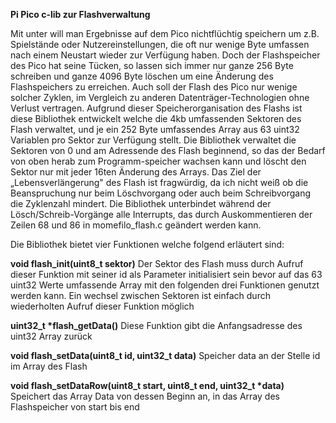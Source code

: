 **Pi Pico c-lib zur Flashverwaltung**

Mit unter will man Ergebnisse auf dem Pico nichtflüchtig speichern um
z.B. Spielstände oder Nutzereinstellungen, die oft nur wenige Byte
umfassen nach einem Neustart wieder zur Verfügung haben. Doch der
Flashspeicher des Pico hat seine Tücken, so lassen sich immer nur ganze
256 Byte schreiben und ganze 4096 Byte löschen um eine Änderung des
Flashspeichers zu erreichen. Auch soll der Flash des Pico nur wenige
solcher Zyklen, im Vergleich zu anderen Datenträger-Technologien ohne Verlust vertragen.
Aufgrund dieser Speicherorganisation des Flashs ist diese Bibliothek
entwickelt welche die 4kb umfassenden Sektoren des Flash verwaltet, und
je ein 252 Byte umfassendes Array aus 63 uint32 Variablen pro Sektor zur
Verfügung stellt. Die Bibliothek verwaltet die Sektoren von 0 und am
Adressende des Flash beginnend, so das der Bedarf von oben herab zum
Programm-speicher wachsen kann und löscht den Sektor nur mit jeder 16ten
Änderung des Arrays. Das Ziel der „Lebensverlängerung" des Flash ist
fragwürdig, da ich nicht weiß ob die Beanspruchung nur beim Löschvorgang
oder auch beim Schreibvorgang die Zyklenzahl mindert. Die Bibliothek
unterbindet während der Lösch/Schreib-Vorgänge alle Interrupts, das
durch Auskommentieren der Zeilen 68 und 86 in momefilo_flash.c geändert
werden kann.

Die Bibliothek bietet vier Funktionen welche folgend erläutert sind:

**void flash_init(uint8_t sektor)**
Der Sektor des Flash muss durch Aufruf dieser Funktion mit seiner id als
Parameter initialisiert sein bevor auf das 63 uint32 Werte umfassende Array
mit den folgenden drei Funktionen genutzt werden kann.
Ein wechsel zwischen Sektoren ist einfach durch wiederholten Aufruf dieser Funktion möglich

**uint32_t \*flash_getData()**
Diese Funktion gibt die Anfangsadresse des uint32 Array zurück

**void flash_setData(uint8_t id, uint32_t data)**
Speicher data an der Stelle id im Array des Flash

**void flash_setDataRow(uint8_t start, uint8_t end, uint32_t \*data)**
Speichert das Array Data von dessen Beginn an, in das Array des
Flashspeicher von start bis end
